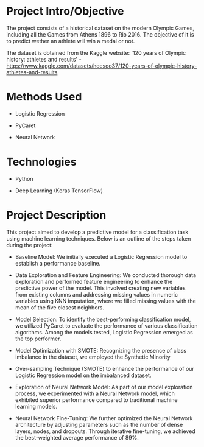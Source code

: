 # Project Intro/Objective

The project consists of a historical dataset on the modern Olympic Games, including all the Games from Athens 1896 to Rio 2016. The objective of it is to predict wether an athlete will win a medal or not. 

The dataset is obtained from the Kaggle website: '120 years of Olympic history: athletes and results' - https://www.kaggle.com/datasets/heesoo37/120-years-of-olympic-history-athletes-and-results



# Methods Used

- Logistic Regression

- PyCaret

- Neural Network



# Technologies

- Python 

- Deep Learning (Keras TensorFlow)



# Project Description

This project aimed to develop a predictive model for a classification task using machine learning techniques. Below is an outline of the steps taken during the project:

- Baseline Model: We initially executed a Logistic Regression model to establish a performance baseline.

- Data Exploration and Feature Engineering: We conducted thorough data exploration and performed feature engineering to enhance the predictive power of the model. This involved creating new variables from existing columns and addressing missing values in numeric variables using KNN imputation, where we filled missing values with the mean of the five closest neighbors.

- Model Selection: To identify the best-performing classification model, we utilized PyCaret to evaluate the performance of various classification algorithms. Among the models tested, Logistic Regression emerged as the top performer.

- Model Optimization with SMOTE: Recognizing the presence of class imbalance in the dataset, we employed the Synthetic Minority 

- Over-sampling Technique (SMOTE) to enhance the performance of our Logistic Regression model on the imbalanced dataset.

- Exploration of Neural Network Model: As part of our model exploration process, we experimented with a Neural Network model, which exhibited superior performance compared to traditional machine learning models.

- Neural Network Fine-Tuning: We further optimized the Neural Network architecture by adjusting parameters such as the number of dense layers, nodes, and dropouts. Through iterative fine-tuning, we achieved the best-weighted average performance of 89%.